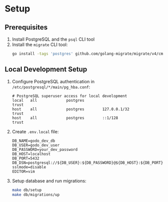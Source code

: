 # Setup

## Prerequisites

1. Install PostgreSQL and the `psql` CLI tool
2. Install the `migrate` CLI tool:
   ```bash
   go install -tags 'postgres' github.com/golang-migrate/migrate/v4/cmd/migrate@latest
   ```

## Local Development Setup

1. Configure PostgreSQL authentication in `/etc/postgresql/*/main/pg_hba.conf`:

   ```
   # PostgreSQL superuser access for local development
   local   all             postgres                                trust
   host    all             postgres        127.0.0.1/32            trust
   host    all             postgres        ::1/128                 trust
   ```

2. Create `.env.local` file:

   ```env.local
   DB_NAME=godo_dev_db
   DB_USER=godo_dev_user
   DB_PASSWORD=your_dev_password
   DB_HOST=localhost
   DB_PORT=5432
   DB_DSN=postgresql://${DB_USER}:${DB_PASSWORD}@${DB_HOST}:${DB_PORT}/${DB_NAME}?sslmode=disable
   EDITOR=vim
   ```

3. Setup database and run migrations:
   ```bash
   make db/setup
   make db/migrations/up
   ```
